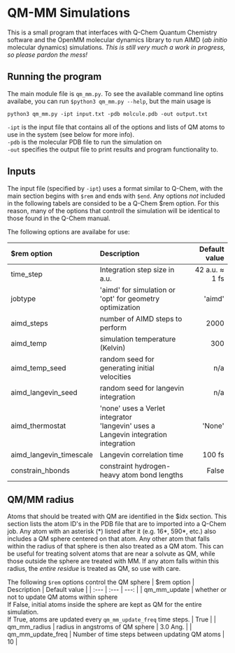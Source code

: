 # QM-MM Simulations

This is a small program that interfaces with Q-Chem Quantum Chemistry software and the OpenMM molecular dynamics library to run AIMD (*ab initio* molecular dynamics) simulations. *This is still very much a work in progress, so please pardon the mess!*

## Running the program
The main module file is `qm_mm.py`. To see the available command line optins availabe, you can run `$python3 qm_mm.py --help`, but the main usage is
```
python3 qm_mm.py -ipt input.txt -pdb molcule.pdb -out output.txt
```
`-ipt` is the input file that contains all of the options and lists of QM atoms to use in the system (see below for more info). <br>
`-pdb` is the molecular PDB file to run the simulation on <br>
`-out` specifies the output file to print results and program functionality to. <br>

## Inputs

The input file (specified by `-ipt`) uses a format similar to Q-Chem, with the main section begins with `$rem` and ends with `$end`. Any options *not* included in the following tabels are consided to be a Q-Chem $rem option. For this reason, many of the options that controll the simulation will be identical to those found in the Q-Chem manual. 

The following options are availabe for use:

| $rem option      | Description | Default value |
| :---        |    :---   |          ---: |
| time_step      | Integration step size in a.u.       |   42 a.u. $\approx$ 1 fs |
| jobtype   | 'aimd' for simulation or 'opt' for geometry optimization | 'aimd' |
| aimd_steps | number of AIMD steps to perform | 2000 |
| aimd_temp | simulation temperature (Kelvin) | 300 |
| aimd_temp_seed | random seed for generating initial velocities | n/a |
| aimd_langevin_seed | random seed for langevin integration | n/a |
| aimd_thermostat | 'none' uses a Verlet integrator <br> 'langevin' uses a Langevin integration integration | 'None' |
| aimd_langevin_timescale | Langevin correlation time | 100 fs|
| constrain_hbonds | constraint hydrogen-heavy atom bond lengths | False |



## QM/MM radius
Atoms that should be treated with QM are identified in the $idx section. This section lists the atom ID's in the PDB file that are to imported into a Q-Chem job. Any atom with an asterisk (*) listed after it (e.g. 16\*, 590\*, etc.) also includes a QM sphere centered on that atom. Any other atom that falls within the radius of that sphere is then also treated as a QM atom. This can be useful for treating solvent atoms that are near a solvute as QM, while those outside the sphere are treated with MM. If any atom falls within this radius, the *entire residue* is treated as QM, so use with care.

The following `$rem` options control the QM sphere
| $rem option      | Description | Default value |
| :---        |    :---   |          ---: |
| qm_mm_update | whether or not to update QM atoms within sphere <br> If False, initial atoms inside the sphere are kept as QM for the entire simulation. <br> If True, atoms are updated every `qm_mm_update_freq` time steps. | True |
| qm_mm_radius | radius in angstroms of QM sphere | 3.0 Ang. |
| qm_mm_update_freq | Number of time steps between updating QM atoms | 10 |

